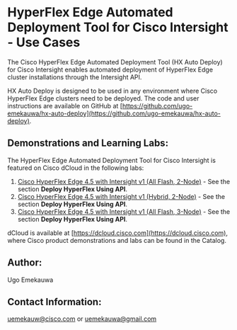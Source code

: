 # HyperFlex Edge Automated Deployment Tool for Cisco Intersight - Use Cases

The Cisco HyperFlex Edge Automated Deployment Tool (HX Auto Deploy) for Cisco Intersight enables automated deployment of HyperFlex Edge cluster installations through the Intersight API.

HX Auto Deploy is designed to be used in any environment where Cisco HyperFlex Edge clusters need to be deployed. The code and user instructions are available on GitHub at [https://github.com/ugo-emekauwa/hx-auto-deploy](https://github.com/ugo-emekauwa/hx-auto-deploy).


## Demonstrations and Learning Labs:
The HyperFlex Edge Automated Deployment Tool for Cisco Intersight is featured on Cisco dCloud in the following labs:

1. [Cisco HyperFlex Edge 4.5 with Intersight v1 (All Flash, 2-Node)](https://dcloud2-rtp.cisco.com/content/demo/760975) - See the section **Deploy HyperFlex Using API**.
2. [Cisco HyperFlex Edge 4.5 with Intersight v1 (Hybrid, 2-Node)](https://dcloud2-rtp.cisco.com/content/demo/760974) - See the section **Deploy HyperFlex Using API**.
3. [Cisco HyperFlex Edge 4.5 with Intersight v1 (All Flash, 3-Node)](https://dcloud-cms.cisco.com/demo/cisco-hyperflex-edge-4-5-with-intersight-v1-all-flash-3-node) - See the section **Deploy HyperFlex Using API**.

dCloud is available at [https://dcloud.cisco.com](https://dcloud.cisco.com), where Cisco product demonstrations and labs can be found in the Catalog.

## Author:
Ugo Emekauwa

## Contact Information:
uemekauw@cisco.com or uemekauwa@gmail.com
